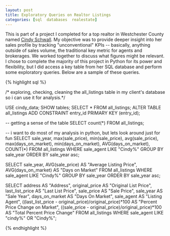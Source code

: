 ```yaml
---
layout: post
title: Exploratory Queries on Realtor Listings
categories: [sql  databases  realestate]
---
```


This is part of a project I completed for a top realtor in Westchester County named 
[Cindy Schwall](https://www.cindyschwallrealestate.com/). My objective was to provide deeper insight 
into her sales profile by tracking "unconventional" KPIs -- basically, anything outside of sales volume, 
the traditional key metric for agents and brokerages. We worked together to discuss what figures might be 
relevant. I chose to complete the majority of this project in Python for its power and flexibility, but I 
did access a key table from her SQL database and perform some exploratory queries. Below are a sample of 
these queries.
<!--more-->

{% highlight sql %}

/* exploring, checking, cleaning the all_listings table in my client's database so i can use it for analysis.*/

USE cindy_data;
SHOW tables;
SELECT * FROM all_listings;
ALTER TABLE all_listings ADD CONSTRAINT entry_id PRIMARY KEY (entry_id);

-- getting a sense of the table
SELECT count(*)
FROM all_listings;

-- i want to do most of my analysis in python, but lets look around just for fun
SELECT sale_year, 
	max(sale_price), 
        min(sale_price), 
        avg(sale_price), 
        max(days_on_market), 
        min(days_on_market), 
        AVG(days_on_market),
        COUNT(*)
FROM all_listings WHERE sale_agent LIKE "Cindy%" GROUP BY sale_year ORDER BY sale_year asc;

SELECT sale_year, 
	AVG(sale_price) AS "Average Listing Price", 
        AVG(days_on_market) AS "Days on Market" 
FROM all_listings WHERE sale_agent LIKE "Cindy%" GROUP BY sale_year ORDER BY sale_year asc;


SELECT address AS "Address", 
	original_price AS "Original List Price", 
        last_list_price AS "Last List Price",
        sale_price AS "Sale Price", 
        sale_year AS "Sale Year", 
        days_on_market AS "Days On Market", 
        sale_agent AS "Listing Agent", 
        ((last_list_price - original_price)/original_price)*100 AS "Percent Price Change on Market",
        ((sale_price - original_price)/original_price)*100 AS "Total Percent Price Change"
FROM all_listings WHERE sale_agent LIKE "cindy%" OR "Cindy%";

{% endhighlight %}
